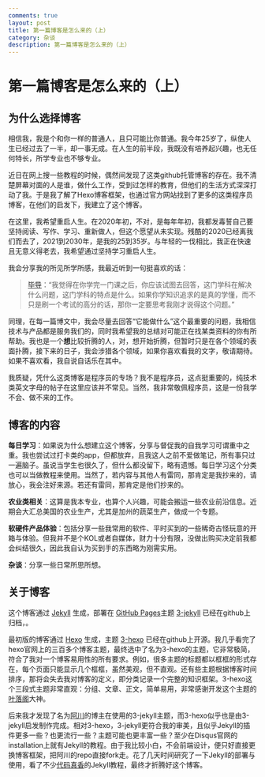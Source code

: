 ```yaml
---
comments: true
layout: post
title: 第一篇博客是怎么来的（上）
category: 杂谈
description: 第一篇博客是怎么来的（上）
---
```

# 第一篇博客是怎么来的（上）

## 为什么选择博客

相信我，我是个和你一样的普通人，且只可能比你普通。我今年25岁了，纵使人生已经过去了一半，却一事无成。在人生的前半段，我既没有培养起兴趣，也无任何特长，所学专业也不够专业。

近日在网上搜一些教程的时候，偶然间发现了这类github托管博客的存在。我不清楚屏幕对面的人是谁，做什么工作，受到过怎样的教育，但他们的生活方式深深打动了我。于是我了解了Hexo博客框架，也通过官方网站找到了更多的这类程序员博客，在他们的启发下，我建立了这个博客。

在这里，我希望重启人生。在2020年初，不对，是每年年初，我都发毒誓自己要坚持阅读、写作、学习、重新做人，但这个愿望从未实现。残酷的2020已经离我们而去了，2021到2030年，是我的25到35岁。与年轻的一伐相比，我正在快速且无意义得老去，我希望通过坚持学习重启人生。

我会分享我的所见所学所感，我最近听到一句挺喜欢的话：

> [毕导](https://www.bilibili.com/video/BV1ny4y1S7rs)：“我觉得在你学完一门课之后，你应该试图去回答，这门学科在解决什么问题，这门学科的特点是什么。如果你学知识追求的是真的学懂，而不只是刷一个考试的高分的话，那你一定要思考我刚才说得这个问题。”

同理，在每一篇博文中，我会尽量去回答“它能做什么”这个最重要的问题，我相信技术与产品都是服务我们的，同时我希望我的总结对可能正在找某类资料的你有所帮助。我也是一个**想**比较折腾的人，对，想开始折腾，但暂时只是在各个领域的表面扑腾，接下来的日子，我会涉猎各个领域，如果你喜欢看我的文字，敬请期待。如果不喜欢看，我自说自话乐在其中。

我质疑，凭什么这类博客是程序员的专场？我不是程序员，这点挺重要的，纯技术类英文字母的帖子在这里应该并不常见。当然，我非常敬佩程序员，这是一份我学不会、做不来的工作。

## 博客的内容

**每日学习**：如果说为什么想建立这个博客，分享与督促我的自我学习可谓重中之重。我也尝试过打卡类的app，但都放弃，且我这人之前不爱做笔记，所有事只过一遍脑子。虽说当学生也很久了，但什么都没留下，略有遗憾。每日学习这个分类也可以当做教程来使用。当然了，若内容与其他人有雷同，那肯定是我抄来的，请放心，我会注好来源。若还有雷同，那肯定是他们抄来的。

**农业类相关**：这算是我本专业，也算个人兴趣，可能会搬运一些农业前沿信息。近期会大汇总美国的农业生产，尤其是加州的蔬菜生产，做成一个专题。

**软硬件产品体验**：包括分享一些我常用的软件、平时买到的一些稀奇古怪玩意的开箱与体验。但我并不是个KOL或者自媒体，财力十分有限，没做出购买决定前我都会纠结很久，因此我自认为买到手的东西略为刚需实用。

**杂谈**：分享一些日常所思所想。

## 关于博客

这个博客通过 [Jekyll](https://jekyllrb.com/) 生成，部署在 [GitHub Pages](https://pages.github.com/)主题 [3-jekyll](https://github.com/P233/3-Jekyll) 已经在github上归档，。

最初版的博客通过 [Hexo](https://hexo.io/) 生成，主题 [3-hexo](https://github.com/yelog/hexo-theme-3-hexo) 已经在github上开源。我几乎看完了hexo官网上的三百多个博客主题，最终选中了名为3-hexo的主题，它非常极简，符合了我对一个博客易用性的所有要求。例如，很多主题的标题都以框框的形式存在，每个页面只能显示几个框框，虽然美观，但不直观。还有些主题根据博客时间排序，那将会失去我对博客的定义，即分类记录一个完整的知识框架。3-hexo这个三段式主题非常直观：分组、文章、正文，简单易用，非常感谢开发这个主题的[叶落阁](https://yelog.org)大神。

后来我才发现了名为[阿川](achuan.io)的博主在使用的3-jekyll主题，而3-hexo似乎也是由3-jekyll启发制作完成。相对3-hexo，3-jekyll更符合我的审美，且似乎Jekyll的插件更多一些？也更流行一些？主题可能也更丰富一些？至少在Disqus官网的installation上就有Jekyll的教程。由于我比较小白，不会前端设计，便只好直接更换博客框架，把阿川的repo直接fork走。花了几天时间研究了一下Jekyll的部署与使用，看了不少[代码真香](https://www.youtube.com/c/biezhi/featured)的Jekyll教程，最终才折腾好这个博客。